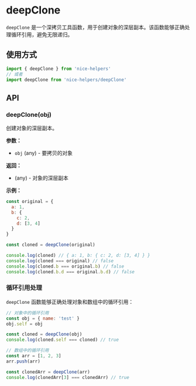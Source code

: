 # deepClone

`deepClone` 是一个深拷贝工具函数，用于创建对象的深层副本。该函数能够正确处理循环引用，避免无限递归。

## 使用方式

```javascript
import { deepClone } from 'nice-helpers'
// 或者
import deepClone from 'nice-helpers/deepClone'
```

## API

### deepClone(obj)

创建对象的深层副本。

**参数：**
- `obj` (any) - 要拷贝的对象

**返回：**
- (any) - 对象的深层副本

**示例：**
```javascript
const original = {
  a: 1,
  b: {
    c: 2,
    d: [3, 4]
  }
}

const cloned = deepClone(original)

console.log(cloned) // { a: 1, b: { c: 2, d: [3, 4] } }
console.log(cloned === original) // false
console.log(cloned.b === original.b) // false
console.log(cloned.b.d === original.b.d) // false
```

### 循环引用处理

`deepClone` 函数能够正确处理对象和数组中的循环引用：

```javascript
// 对象中的循环引用
const obj = { name: 'test' }
obj.self = obj

const cloned = deepClone(obj)
console.log(cloned.self === cloned) // true

// 数组中的循环引用
const arr = [1, 2, 3]
arr.push(arr)

const clonedArr = deepClone(arr)
console.log(clonedArr[3] === clonedArr) // true
```